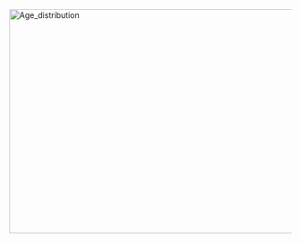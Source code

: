 <img width="600" height="400" alt="Age_distribution" src="https://github.com/user-attachments/assets/4a952bb6-9fe0-4985-9ddc-1535a6900468" />
